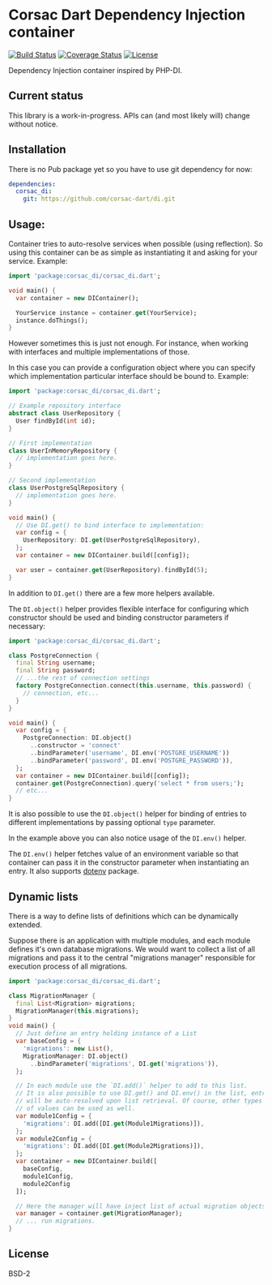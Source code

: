 # Corsac Dart Dependency Injection container

[![Build Status](https://img.shields.io/travis-ci/corsac-dart/di.svg?branch=master&style=flat-square)](https://travis-ci.org/corsac-dart/di)
[![Coverage Status](https://img.shields.io/coveralls/corsac-dart/di.svg?branch=master&style=flat-square)](https://coveralls.io/github/corsac-dart/di?branch=master)
[![License](https://img.shields.io/badge/license-BSD--2-blue.svg?style=flat-square)](https://raw.githubusercontent.com/corsac-dart/di/master/LICENSE)


Dependency Injection container inspired by PHP-DI.

## Current status

This library is a work-in-progress. APIs can (and most likely will) change
without notice.

## Installation

There is no Pub package yet so you have to use git dependency for now:

```yaml
dependencies:
  corsac_di:
    git: https://github.com/corsac-dart/di.git
```


## Usage:

Container tries to auto-resolve services when possible (using reflection). So
using this container can be as simple as instantiating it and asking for your
service. Example:

```dart
import 'package:corsac_di/corsac_di.dart';

void main() {
  var container = new DIContainer();

  YourService instance = container.get(YourService);
  instance.doThings();
}
```

However sometimes this is just not enough. For instance, when working with
interfaces and multiple implementations of those.

In this case you can provide a configuration object where you can specify
which implementation particular interface should be bound to. Example:

```dart
import 'package:corsac_di/corsac_di.dart';

// Example repository interface
abstract class UserRepository {
  User findById(int id);
}

// First implementation
class UserInMemoryRepository {
  // implementation goes here.
}

// Second implementation
class UserPostgreSqlRepository {
  // implementation goes here.
}

void main() {
  // Use DI.get() to bind interface to implementation:
  var config = {
    UserRepository: DI.get(UserPostgreSqlRepository),
  };
  var container = new DIContainer.build([config]);

  var user = container.get(UserRepository).findById(5);
}
```

In addition to `DI.get()` there are a few more helpers available.

The `DI.object()` helper provides flexible interface for configuring which
constructor should be used and binding constructor parameters if necessary:

```dart
import 'package:corsac_di/corsac_di.dart';

class PostgreConnection {
  final String username;
  final String password;
  // ...the rest of connection settings
  factory PostgreConnection.connect(this.username, this.password) {
    // connection, etc...
  }
}

void main() {
  var config = {
    PostgreConnection: DI.object()
      ..constructor = 'connect'
      ..bindParameter('username', DI.env('POSTGRE_USERNAME'))
      ..bindParameter('password', DI.env('POSTGRE_PASSWORD')),
  };
  var container = new DIContainer.build([config]);
  container.get(PostgreConnection).query('select * from users;');
  // etc...
}
```

It is also possible to use the `DI.object()` helper for binding of entries to
different implementations by passing optional `type` parameter.

In the example above you can also notice usage of the `DI.env()` helper.

The `DI.env()` helper fetches value of an environment variable so that container
can pass it in the constructor parameter when instantiating an entry. It also
supports [dotenv](https://pub.dartlang.org/packages/dotenv) package.

## Dynamic lists

There is a way to define lists of definitions which can be dynamically extended.

Suppose there is an application with multiple modules, and each module
defines it's own database migrations. We would want to collect a list of all
migrations and pass it to the central "migrations manager" responsible for
execution process of all migrations.

```dart
import 'package:corsac_di/corsac_di.dart';

class MigrationManager {
  final List<Migration> migrations;
  MigrationManager(this.migrations);
}
void main() {
  // Just define an entry holding instance of a List
  var baseConfig = {
    'migrations': new List(),
    MigrationManager: DI.object()
      ..bindParameter('migrations', DI.get('migrations')),
  };

  // In each module use the `DI.add()` helper to add to this list.
  // It is also possible to use DI.get() and DI.env() in the list, entries
  // will be auto-resolved upon list retrieval. Of course, other types
  // of values can be used as well.
  var module1Config = {
    'migrations': DI.add([DI.get(Module1Migrations)]),
  };
  var module2Config = {
    'migrations': DI.add([DI.get(Module2Migrations)]),
  };
  var container = new DIContainer.build([
    baseConfig,
    module1Config,
    module2Config
  ]);

  // Here the manager will have inject list of actual migration objects.
  var manager = container.get(MigrationManager);
  // ... run migrations.
}
```

## License

BSD-2
